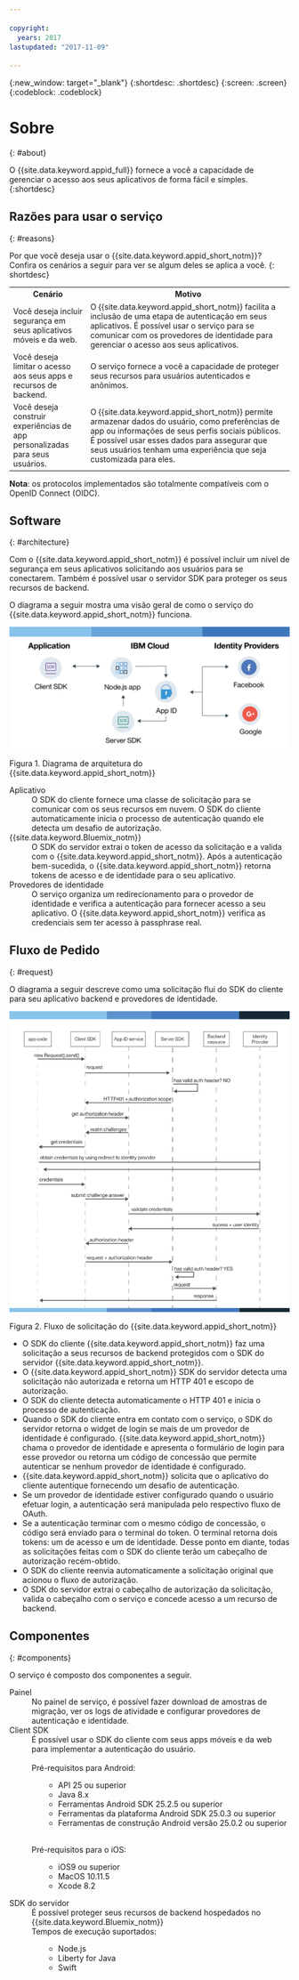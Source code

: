 ```yaml
---

copyright:
  years: 2017
lastupdated: "2017-11-09"

---
```


{:new_window: target="_blank"}
{:shortdesc: .shortdesc}
{:screen: .screen}
{:codeblock: .codeblock}


# Sobre
{: #about}

O {{site.data.keyword.appid_full}} fornece a você a capacidade de gerenciar o acesso
aos seus aplicativos de forma fácil e simples.
{:shortdesc}


## Razões para usar o serviço
{: #reasons}

Por que você deseja usar o {{site.data.keyword.appid_short_notm}}? Confira os cenários
a seguir para ver se algum deles se aplica a você.
{: shortdesc}

<table>
  <tr>
    <th> Cenário </th>
    <th> Motivo</th>
  </tr>
  <tr>
    <td> Você deseja incluir segurança em seus aplicativos móveis e da web. </td>
    <td> O {{site.data.keyword.appid_short_notm}} facilita a inclusão de uma etapa de autenticação
em seus aplicativos. É possível usar o serviço para se comunicar com os provedores de identidade para
gerenciar o acesso aos seus aplicativos. </td>
  </tr>
  <tr>
    <td> Você deseja limitar o acesso aos seus apps e recursos de backend. </td>
    <td> O serviço fornece a você a capacidade de proteger seus recursos para usuários autenticados e anônimos. </td>
  </tr>
  <tr>
    <td> Você deseja construir experiências de app personalizadas para seus usuários. </td>
    <td> O {{site.data.keyword.appid_short_notm}} permite armazenar dados do usuário, como
preferências de app ou informações de seus perfis sociais públicos. É possível usar esses dados para
assegurar que seus usuários tenham uma experiência que seja customizada para eles. </td>
  </tr>
</table>

**Nota**: os protocolos implementados são totalmente compatíveis com o OpenID Connect (OIDC).


## Software
{: #architecture}

Com o {{site.data.keyword.appid_short_notm}} é possível incluir um nível de segurança em seus aplicativos solicitando aos usuários para se conectarem. Também
é possível usar o servidor SDK para proteger os seus recursos de backend.

O diagrama a seguir mostra uma visão geral de como o serviço do {{site.data.keyword.appid_short_notm}} funciona.


![{{site.data.keyword.appid_short_notm}} diagrama de arquitetura](/images/appid_architecture2.png)

Figura 1. Diagrama de arquitetura do {{site.data.keyword.appid_short_notm}}



<dl>
  <dt> Aplicativo </dt>
    <dd> O SDK do cliente fornece uma classe de solicitação para se comunicar com os seus recursos em nuvem. O SDK do cliente automaticamente inicia o processo de
autenticação quando ele detecta um desafio de autorização. </dd>
  <dt> {{site.data.keyword.Bluemix_notm}} </dt>
    <dd>  O SDK do servidor extrai o token de acesso da solicitação e a valida com o {{site.data.keyword.appid_short_notm}}. Após a autenticação bem-sucedida, o {{site.data.keyword.appid_short_notm}} retorna tokens de acesso e de identidade para o seu aplicativo. </dd>
  <dt> Provedores de identidade </dt>
    <dd> O serviço organiza um redirecionamento para o provedor de identidade e verifica a autenticação
para fornecer acesso a seu aplicativo. O {{site.data.keyword.appid_short_notm}} verifica as
credenciais sem ter acesso à passphrase real. </dd>
</dl>


## Fluxo de Pedido
{: #request}

O diagrama a seguir descreve como uma solicitação flui do SDK do cliente para seu aplicativo backend e provedores de identidade.

![{{site.data.keyword.appid_short_notm}} fluxo de solicitação](/images/appidrequestflow.png)

Figura 2. Fluxo de solicitação do {{site.data.keyword.appid_short_notm}}


* O SDK do cliente {{site.data.keyword.appid_short_notm}} faz uma solicitação a
seus recursos de backend protegidos com o SDK do servidor {{site.data.keyword.appid_short_notm}}.
* O {{site.data.keyword.appid_short_notm}} SDK do servidor detecta uma solicitação não autorizada e retorna um HTTP 401 e escopo de autorização.
* O SDK do cliente detecta automaticamente o HTTP 401 e inicia o processo de autenticação.
* Quando o SDK do cliente entra em contato com o serviço, o SDK do servidor retorna o widget de login se mais de um provedor de identidade é configurado. {{site.data.keyword.appid_short_notm}} chama o provedor de identidade e apresenta o formulário de login para esse provedor ou retorna um código de concessão que permite autenticar se nenhum provedor de identidade é configurado.
* {{site.data.keyword.appid_short_notm}} solicita que o aplicativo do cliente autentique fornecendo um desafio de autenticação.
* Se um provedor de identidade estiver configurado quando o usuário efetuar login, a autenticação
será manipulada pelo respectivo fluxo de OAuth.
* Se a autenticação terminar com o mesmo código de concessão, o código será enviado para o terminal do token. O terminal retorna dois tokens: um de acesso e um de identidade. Desse ponto em diante, todas as solicitações feitas com o SDK do cliente terão um cabeçalho de autorização recém-obtido.
* O SDK do cliente reenvia automaticamente a solicitação original que acionou o fluxo de autorização.
* O SDK do servidor extrai o cabeçalho de autorização da solicitação, valida o cabeçalho com o serviço e concede acesso a um recurso de backend.


## Componentes
{: #components}

O serviço é composto dos componentes a seguir.

<dl>
  <dt> Painel </dt>
    <dd> No painel de serviço, é possível fazer download de amostras de migração, ver os logs de atividade e configurar provedores de autenticação e identidade. </dd>
  <dt> Client SDK </dt>
    <dd> É possível usar o SDK do cliente com seus apps móveis e da web para implementar a autenticação do usuário. </br></br>
    Pré-requisitos para Android:
    <ul><ul><li> API 25 ou superior </li>
    <li> Java 8.x </li>
    <li> Ferramentas Android SDK 25.2.5 ou superior </li>
    <li> Ferramentas da plataforma Android SDK 25.0.3 ou superior </li>
    <li> Ferramentas de construção Android versão 25.0.2 ou superior </li></ul></ul></br>
    Pré-requisitos para o iOS:
    </br>
    <ul><ul><li> iOS9 ou superior </li>
    <li> MacOS 10.11.5 </li>
    <li>Xcode 8.2</li></ul></ul></dd>
  <dt> SDK do servidor </dt>
    <dd> É possível proteger seus recursos de backend hospedados no {{site.data.keyword.Bluemix_notm}} </br>
    Tempos de execução suportados:
    <ul><ul><li> Node.js </li>
    <li> Liberty for Java </li>
    <li> Swift </li></ul></ul></dd>
</dl>

